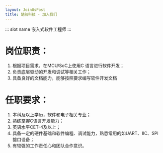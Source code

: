 ```yaml
---
layout: JoinUsPost
title: 楚航科技 - 加入我们
---
```


::: slot name
嵌入式软件工程师
:::

# 岗位职责：
1. 根据项目需求，在MCU/SoC上使用C 语言进行软件开发；
2. 负责底层驱动的开发和调试等相关工作；
3. 具备良好的文档能力，能够按照要求编写软件开发文档


# 任职要求：
1. 本科及以上学历，软件和电子相关专业；
2. 熟练掌握C语言开发能力；
3. 英语水平CET-4及以上；
4. 具备一定的硬件基础和软件编程、调试能力，熟悉常用的如UART、IIC、SPI接口设备；
5. 有较强的工作责任心和团队合作意识。

